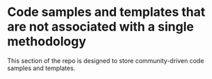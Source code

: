 # Code samples and templates that are not associated with a single methodology

This section of the repo is designed to store community-driven code samples and templates.
